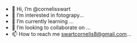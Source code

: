 - 👋 Hi, I’m @cornelisswart
- 👀 I’m interested in fotograpy...
- 🌱 I’m currently learning ...
- 💞️ I’m looking to collaborate on ...
- 📫 How to reach me swartcornelis8@gmail.com...

<!---
cornelisswart/cornelisswart is a ✨ special ✨ repository because its `README.md` (this file) appears on your GitHub profile.
You can click the Preview link to take a look at your changes.
-->
